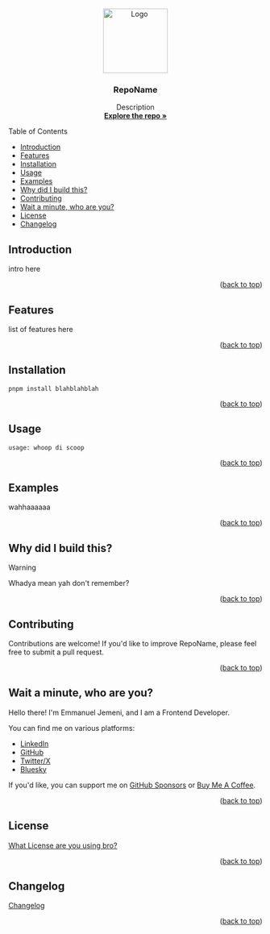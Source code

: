<a id="readme-top"></a>

<br />
<div align="center">
  <a href="https://github.com/Jemeni11/RepoName"><img src="logo.png" alt="Logo" width="128" height="128"></a>

<h3 align="center">RepoName</h3>

  <p align="center">
    Description
    <br />
    <a href="https://github.com/Jemeni11/RepoName"><strong>Explore the repo »</strong></a>
    <br />
  </p>
</div>

Table of Contents

- [Introduction](#introduction)
- [Features](#features)
- [Installation](#installation)
- [Usage](#usage)
- [Examples](#examples)
- [Why did I build this?](#why-did-i-build-this)
- [Contributing](#contributing)
- [Wait a minute, who are you?](#wait-a-minute-who-are-you)
- [License](#license)
- [Changelog](#changelog)

## Introduction

intro here

<p align="right">(<a href="#readme-top">back to top</a>)</p>

## Features

list of features here

<p align="right">(<a href="#readme-top">back to top</a>)</p>

## Installation

```
pnpm install blahblahblah
```

<p align="right">(<a href="#readme-top">back to top</a>)</p>

## Usage

```
usage: whoop di scoop
```

<p align="right">(<a href="#readme-top">back to top</a>)</p>

## Examples

wahhaaaaaa


<p align="right">(<a href="#readme-top">back to top</a>)</p>

## Why did I build this?

> [!WARNING]
>
> Whadya mean yah don't remember? 
> 
<p align="right">(<a href="#readme-top">back to top</a>)</p>

## Contributing

Contributions are welcome! If you'd like to improve RepoName, please feel free to submit a pull request.

<p align="right">(<a href="#readme-top">back to top</a>)</p>

## Wait a minute, who are you?

Hello there! I'm Emmanuel Jemeni, and I am a Frontend Developer.

You can find me on various platforms:

- [LinkedIn](https://www.linkedin.com/in/emmanuel-jemeni)
- [GitHub](https://github.com/Jemeni11)
- [Twitter/X](https://twitter.com/Jemeni11_)
- [Bluesky](https://bsky.app/profile/jemeni11.bsky.social)

If you'd like, you can support me on [GitHub Sponsors](https://github.com/sponsors/Jemeni11/)
or [Buy Me A Coffee](https://www.buymeacoffee.com/jemeni11).

<p align="right">(<a href="#readme-top">back to top</a>)</p>

## License

[What License are you using bro?](LICENSE)

<p align="right">(<a href="#readme-top">back to top</a>)</p>


## Changelog
[Changelog](/CHANGELOG.md)

<p align="right">(<a href="#readme-top">back to top</a>)</p>

